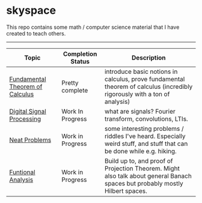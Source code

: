 # skyspace

This repo contains some math / computer science material that I have created to teach others.

---

|Topic | Completion Status | Description|
|---|---|---|
| [Fundamental Theorem of Calculus](fundamentalTheoremOfCalculus/fundamentalTheoremOfCalculus.pdf)  | Pretty complete | introduce basic notions in calculus, prove fundamental theorem of calculus (incredibly rigorously with a ton of analysis)|
| [Digital Signal Processing](digitalSignalProcessing/digitalSignalProcessing.pdf) | Work In Progress | what are signals? Fourier transform, convolutions, LTIs.|
| [Neat Problems](neatProblems/neatProblems.pdf) | Work in Progress | some interesting problems / riddles I've heard. Especially weird stuff, and stuff that can be done while e.g. hiking.|
| [Funtional Analysis](functional_analysis) | Work in Progress | Build up to, and proof of Projection Theorem. Might also talk about general Banach spaces but probably mostly Hilbert spaces. |
